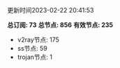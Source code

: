 更新时间2023-02-22 20:41:53

**总订阅: 73**
**总节点: 856**
**有效节点: 235**
- v2ray节点: 175
- ss节点: 59
- trojan节点: 1
